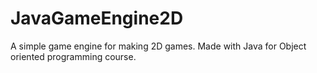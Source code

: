 # JavaGameEngine2D

A simple game engine for making 2D games. Made with Java for Object oriented programming course.

